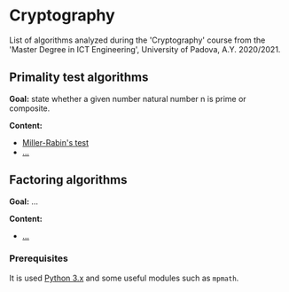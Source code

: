 # Cryptography
List of algorithms analyzed during the 'Cryptography' course from the 'Master Degree in ICT Engineering', University of Padova, A.Y. 2020/2021.

## Primality test algorithms
**Goal:** state whether a given number natural number n is prime or composite.

**Content:**
 - [Miller-Rabin's test](???)
 - [...](???)

## Factoring algorithms
**Goal:** ...

**Content:**
 - [...](???)

### Prerequisites
It is used [Python 3.x](https://www.python.org/downloads/) and some useful modules such as ``` mpmath ```.
